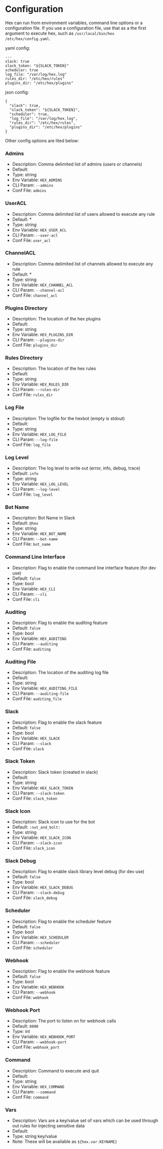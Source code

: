 # Configuration

Hex can run from environment variables, command line options or a configuration file. If you use a configuration file, use that as a the first argument to execute hex, such as `/usr/local/bin/hex /etc/hex/config.yaml`.

yaml config:
```
---
slack: true
slack_token: "${SLACK_TOKEN}"
scheduler: true
log_file: "/var/log/hex.log"
rules_dir: "/etc/hex/rules"
plugins_dir: "/etc/hex/plugins"
```

json config:
```
{
  "slack": true,
  "slack_token": "${SLACK_TOKEN}",
  "scheduler": true,
  "log_file": "/var/log/hex.log",
  "rules_dir": "/etc/hex/rules",
  "plugins_dir": "/etc/hex/plugins"
}
```


Other config options are lited below:

### Admins
- Description: Comma delimited list of admins (users or channels)
- Default:
- Type: string
- Env Variable: `HEX_ADMINS`
- CLI Param:  `--admins`
- Conf File: `admins`

### UserACL
- Description: Comma delimited list of users allowed to execute any rule
- Default: *
- Type: string
- Env Variable: `HEX_USER_ACL`
- CLI Param: `--user-acl`
- Conf File: `user_acl`

### ChannelACL
- Description: Comma delimited list of channels allowed to execute any rule
- Default: *
- Type: string
- Env Variable: `HEX_CHANNEL_ACL`
- CLI Param: `--channel-acl`
- Conf File: `channel_acl`

### Plugins Directory
- Description: The location of the hex plugins
- Default:
- Type: string
- Env Variable: `HEX_PLUGINS_DIR`
- CLI Param:  `--plugins-dir`
- Conf File: `plugins_dir`

### Rules Directory
- Description: The location of the hex rules
- Default:
- Type: string
- Env Variable: `HEX_RULES_DIR`
- CLI Param:  `--rules-dir`
- Conf File: `rules_dir`

### Log File
- Description: The logfile for the hexbot (empty is stdout)
- Default: 
- Type: string
- Env Variable: `HEX_LOG_FILE`
- CLI Param:  `--log-file`
- Conf File: `log_file`

### Log Level
- Description: The log level to write out (error, info, debug, trace)
- Default: `info`
- Type: string
- Env Variable: `HEX_LOG_LEVEL`
- CLI Param:  `--log-level`
- Conf File: `log_level`

### Bot Name
- Description: Bot Name in Slack
- Default: `@hex`
- Type: string
- Env Variable: `HEX_BOT_NAME`
- CLI Param:  `--bot-name`
- Conf File: `bot_name`

### Command Line Interface
- Description: Flag to enable the command line interface feature (for dev use)
- Default: `false`
- Type: bool
- Env Variable: `HEX_CLI`
- CLI Param:  `--cli`
- Conf File: `cli`

### Auditing
- Description: Flag to enable the auditing feature
- Default: `false`
- Type: bool
- Env Variable: `HEX_AUDITING`
- CLI Param:  `--auditing`
- Conf File: `auditing`

### Auditing File
- Description: The location of the auditing log file
- Default:
- Type: string
- Env Variable: `HEX_AUDITING_FILE`
- CLI Param:  `--auditing-file`
- Conf File: `auditing_file`

### Slack
- Description: Flag to enable the slack feature
- Default: `false`
- Type: bool
- Env Variable: `HEX_SLACK`
- CLI Param:  `--slack`
- Conf File: `slack`

### Slack Token
- Description: Slack token (created in slack)
- Default: 
- Type: string
- Env Variable: `HEX_SLACK_TOKEN`
- CLI Param:  `--slack-token`
- Conf File: `slack_token`

### Slack Icon
- Description: Slack icon to use for the bot
- Default: `:nut_and_bolt:`
- Type: string
- Env Variable: `HEX_SLACK_ICON`
- CLI Param:  `--slack-icon`
- Conf File: `slack_icon`

### Slack Debug
- Description: Flag to enable slack library level debug (for dev use)
- Default: `false`
- Type: bool
- Env Variable: `HEX_SLACK_DEBUG`
- CLI Param:  `--slack-debug`
- Conf File: `slack_debug`

### Scheduler
- Description: Flag to enable the scheduler feature
- Default: `false`
- Type: bool
- Env Variable: `HEX_SCHEDULER`
- CLI Param:  `--scheduler`
- Conf File: `scheduler`

### Webhook
- Description: Flag to enable the webhook feature
- Default: `false`
- Type: bool
- Env Variable: `HEX_WEBHOOK`
- CLI Param:  `--webhook`
- Conf File: `webhook`

### Webhook Port
- Description: The port to listen on for webhook calls
- Default: `8000`
- Type: int
- Env Variable: `HEX_WEBHOOK_PORT`
- CLI Param:  `--webhook-port`
- Conf File: `webhook_port`

### Command
- Description: Command to execute and quit
- Default:
- Type: string
- Env Variable: `HEX_COMMAND`
- CLI Param:  `--command`
- Conf File: `command`

### Vars
- Description: Vars are a key/value set of vars which can be used through out rules for injecting sensitive data
- Default:
- Type: string key/value
- Note: These will be available as `${hex.var.KEYNAME}`

